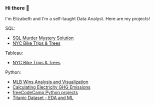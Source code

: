 ### Hi there 👋

I'm Elizabeth and I'm a self-taught Data Analyst. Here are my projects!

SQL: 
* <a href="https://github.com/etutino/SQL-Murder-Mystery-Solution">SQL Murder Mystery Solution</a>
* <a href="https://github.com/etutino/NYC-Bike-Trips-Trees">NYC Bike Trips & Trees</a>

Tableau:
* <a href="https://github.com/etutino/NYC-Bike-Trips-Trees">NYC Bike Trips & Trees</a>

Python: 
* <a href="https://github.com/etutino/MLB-Hits-Runs-Wins">MLB Wins Analysis and Visualization</a>
* <a href="https://github.com/etutino/electricity-ghg-calculator">Calculating Electricity GHG Emissions</a>
* <a href="https://github.com/etutino/freecodecamp-python-projects">freeCodeCamp Python projects</a>
* <a href="https://github.com/etutino/titanic-openhpi-bootcamp">Titanic Dataset - EDA and ML</a>

<!--
**etutino/etutino** is a ✨ _special_ ✨ repository because its `README.md` (this file) appears on your GitHub profile.

Here are some ideas to get you started:

- 🔭 I’m currently working on ...
- 🌱 I’m currently learning ...
- 👯 I’m looking to collaborate on ...
- 🤔 I’m looking for help with ...
- 💬 Ask me about ...
- 📫 How to reach me: ...
- 😄 Pronouns: ...
- ⚡ Fun fact: ...
-->
